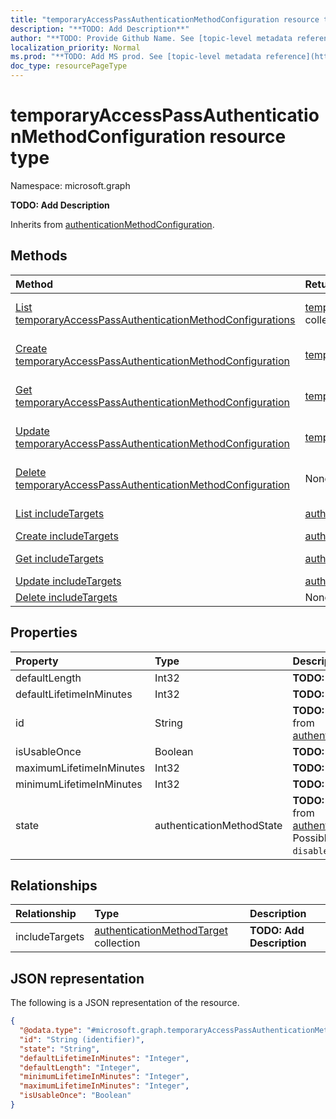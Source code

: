 ```yaml
---
title: "temporaryAccessPassAuthenticationMethodConfiguration resource type"
description: "**TODO: Add Description**"
author: "**TODO: Provide Github Name. See [topic-level metadata reference](https://msgo.azurewebsites.net/add/document/guidelines/metadata.html#topic-level-metadata)**"
localization_priority: Normal
ms.prod: "**TODO: Add MS prod. See [topic-level metadata reference](https://msgo.azurewebsites.net/add/document/guidelines/metadata.html#topic-level-metadata)**"
doc_type: resourcePageType
---
```


# temporaryAccessPassAuthenticationMethodConfiguration resource type

Namespace: microsoft.graph

**TODO: Add Description**


Inherits from [authenticationMethodConfiguration](../resources/authenticationmethodconfiguration.md).

## Methods
|Method|Return type|Description|
|:---|:---|:---|
|[List temporaryAccessPassAuthenticationMethodConfigurations](../api/temporaryaccesspassauthenticationmethodconfiguration-list.md)|[temporaryAccessPassAuthenticationMethodConfiguration](../resources/temporaryaccesspassauthenticationmethodconfiguration.md) collection|Get a list of the [temporaryAccessPassAuthenticationMethodConfiguration](../resources/temporaryaccesspassauthenticationmethodconfiguration.md) objects and their properties.|
|[Create temporaryAccessPassAuthenticationMethodConfiguration](../api/temporaryaccesspassauthenticationmethodconfiguration-create.md)|[temporaryAccessPassAuthenticationMethodConfiguration](../resources/temporaryaccesspassauthenticationmethodconfiguration.md)|Create a new [temporaryAccessPassAuthenticationMethodConfiguration](../resources/temporaryaccesspassauthenticationmethodconfiguration.md) object.|
|[Get temporaryAccessPassAuthenticationMethodConfiguration](../api/temporaryaccesspassauthenticationmethodconfiguration-get.md)|[temporaryAccessPassAuthenticationMethodConfiguration](../resources/temporaryaccesspassauthenticationmethodconfiguration.md)|Read the properties and relationships of a [temporaryAccessPassAuthenticationMethodConfiguration](../resources/temporaryaccesspassauthenticationmethodconfiguration.md) object.|
|[Update temporaryAccessPassAuthenticationMethodConfiguration](../api/temporaryaccesspassauthenticationmethodconfiguration-update.md)|[temporaryAccessPassAuthenticationMethodConfiguration](../resources/temporaryaccesspassauthenticationmethodconfiguration.md)|Update the properties of a [temporaryAccessPassAuthenticationMethodConfiguration](../resources/temporaryaccesspassauthenticationmethodconfiguration.md) object.|
|[Delete temporaryAccessPassAuthenticationMethodConfiguration](../api/temporaryaccesspassauthenticationmethodconfiguration-delete.md)|None|Deletes a [temporaryAccessPassAuthenticationMethodConfiguration](../resources/temporaryaccesspassauthenticationmethodconfiguration.md) object.|
|[List includeTargets](../api/temporaryaccesspassauthenticationmethodconfiguration-list-includetargets.md)|[authenticationMethodTarget](../resources/authenticationmethodtarget.md) collection|Get the authenticationMethodTarget resources from the includeTargets navigation property.|
|[Create includeTargets](../api/temporaryaccesspassauthenticationmethodconfiguration-post-includetargets.md)|[authenticationMethodTarget](../resources/authenticationmethodtarget.md)|Create a new authenticationMethodTarget object.|
|[Get includeTargets](../api/temporaryaccesspassauthenticationmethodconfiguration-get-authenticationmethodtarget.md)|[authenticationMethodTarget](../resources/authenticationmethodtarget.md)|Read the properties and relationships of an [authenticationMethodTarget](../resources/authenticationmethodtarget.md) object.|
|[Update includeTargets](../api/temporaryaccesspassauthenticationmethodconfiguration-update-includetargets.md)|[authenticationMethodTarget](../resources/authenticationmethodtarget.md)|Update the properties of an includeTargets object.|
|[Delete includeTargets](../api/temporaryaccesspassauthenticationmethodconfiguration-delete-includetargets.md)|None|Delete an [authenticationMethodTarget](../resources/authenticationmethodtarget.md) object.|

## Properties
|Property|Type|Description|
|:---|:---|:---|
|defaultLength|Int32|**TODO: Add Description**|
|defaultLifetimeInMinutes|Int32|**TODO: Add Description**|
|id|String|**TODO: Add Description** Inherited from [authenticationMethodConfiguration](../resources/authenticationmethodconfiguration.md)|
|isUsableOnce|Boolean|**TODO: Add Description**|
|maximumLifetimeInMinutes|Int32|**TODO: Add Description**|
|minimumLifetimeInMinutes|Int32|**TODO: Add Description**|
|state|authenticationMethodState|**TODO: Add Description** Inherited from [authenticationMethodConfiguration](../resources/authenticationmethodconfiguration.md). Possible values are: `enabled`, `disabled`.|

## Relationships
|Relationship|Type|Description|
|:---|:---|:---|
|includeTargets|[authenticationMethodTarget](../resources/authenticationmethodtarget.md) collection|**TODO: Add Description**|

## JSON representation
The following is a JSON representation of the resource.
<!-- {
  "blockType": "resource",
  "keyProperty": "id",
  "@odata.type": "microsoft.graph.temporaryAccessPassAuthenticationMethodConfiguration",
  "baseType": "microsoft.authMethodPolicy.authenticationMethodConfiguration",
  "openType": false
}
-->
``` json
{
  "@odata.type": "#microsoft.graph.temporaryAccessPassAuthenticationMethodConfiguration",
  "id": "String (identifier)",
  "state": "String",
  "defaultLifetimeInMinutes": "Integer",
  "defaultLength": "Integer",
  "minimumLifetimeInMinutes": "Integer",
  "maximumLifetimeInMinutes": "Integer",
  "isUsableOnce": "Boolean"
}
```

